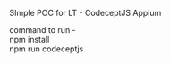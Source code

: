 SImple POC for LT - CodeceptJS Appium<br />


command to run -<br />
npm install<br />
npm run codeceptjs
